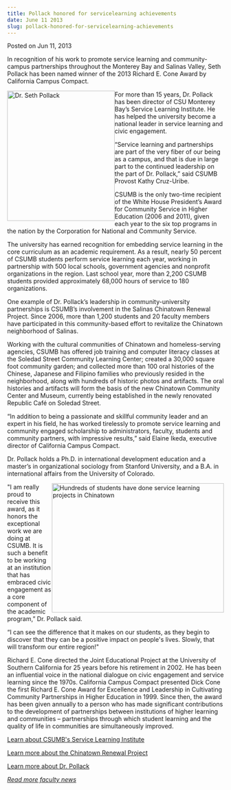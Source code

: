 ```yaml
---
title: Pollack honored for servicelearning achievements
date: June 11 2013
slug: pollack-honored-for-servicelearning-achievements
---
```


 



<span class="date">Posted on Jun 11, 2013    </span>
<p>In recognition of his work to promote service learning and
community-campus partnerships throughout the Monterey Bay and
Salinas Valley, Seth Pollack has been named winner of the 2013
Richard E. Cone Award by California Campus Compact.</p>
<p><img alt="Dr. Seth Pollack" src="https://news.csumb.edu/sites/default/files/65/attachments/news/images/pollack.seth_.jpg" style="float:left; width:250px; height:302px">For more than 15
years, Dr. Pollack has been director of CSU Monterey Bay&#x2019;s Service
Learning Institute. He has helped the university become a national
leader in service learning and civic engagement.</img></p>
<p>&#x201C;Service learning and partnerships are part of the very fiber of
our being as a campus, and that is due in large part to the
continued leadership on the part of Dr. Pollack,&#x201D; said CSUMB
Provost Kathy Cruz-Uribe.</p>
<p>CSUMB is the only two-time recipient of the White House
President&#x2019;s Award for Community Service in Higher Education (2006
and 2011), given each year to the six top programs in the nation by
the Corporation for National and Community Service.</p>
<p>The university has earned recognition for embedding service
learning in the core curriculum as an academic requirement. As a
result, nearly 50 percent of CSUMB students perform service
learning each year, working in partnership with 500 local schools,
government agencies and nonprofit organizations in the region. Last
school year, more than 2,200 CSUMB students provided approximately
68,000 hours of service to 180 organizations.</p>
<p>One example of Dr. Pollack&#x2019;s leadership in community-university
partnerships is CSUMB&#x2019;s involvement in the Salinas Chinatown
Renewal Project. Since 2006, more than 1,200 students and 20
faculty members have participated in this community-based effort to
revitalize the Chinatown neighborhood of Salinas.</p>
<p>Working with the cultural communities of Chinatown and
homeless-serving agencies, CSUMB has offered job training and
computer literacy classes at the Soledad Street Community Learning
Center; created a 30,000 square foot community garden; and
collected more than 100 oral histories of the Chinese, Japanese and
Filipino families who previously resided in the neighborhood, along
with hundreds of historic photos and artifacts. The oral histories
and artifacts will form the basis of the new Chinatown Community
Center and Museum, currently being established in the newly
renovated Republic Caf&#xE9; on Soledad Street.</p>
<p>&#x201C;In addition to being a passionate and skillful community leader
and an expert in his field, he has worked tirelessly to promote
service learning and community engaged scholarship to
administrators, faculty, students and community partners, with
impressive results,&#x201D; said Elaine Ikeda, executive director of
California Campus Compact.</p>
<p>Dr. Pollack holds a Ph.D. in international development education
and a master&#x2019;s in organizational sociology from Stanford
University, and a B.A. in international affairs from the University
of Colorado.</p>
<p><img alt="Hundreds of students have done service learning projects in Chinatown" src="https://news.csumb.edu/sites/default/files/65/attachments/news/images/students_work_in_chinatown.jpg" style="float:right; width:400px; height:300px">&quot;I am really proud
to receive this award, as it honors the exceptional work we are
doing at CSUMB. It is such a benefit to be working at an
institution that has embraced civic engagement as a core component
of the academic program,&#x201D; Dr. Pollack said.</img></p>
<p>&#x201C;I can see the difference that it makes on our students, as they
begin to discover that they can be a positive impact on people&apos;s
lives. Slowly, that will transform our entire region!&quot;</p>
<p>Richard E. Cone directed the Joint Educational Project at the
University of Southern California for 25 years before his
retirement in 2002. He has been an influential voice in the
national dialogue on civic engagement and service learning since
the 1970s. California Campus Compact presented Dick Cone the first
Richard E. Cone Award for Excellence and Leadership in Cultivating
Community Partnerships in Higher Education in 1999. Since then, the
award has been given annually to a person who has made significant
contributions to the development of partnerships between
institutions of higher learning and communities &#x2013; partnerships
through which student learning and the quality of life in
communities are simultaneously improved.</p>
<p><a href="https://service.csumb.edu/" rel="nofollow">Learn about
CSUMB&apos;s Service Learning Institute</a></p>
<p><a href="https://service.csumb.edu/chinatown-renewal-project" rel="nofollow">Learn more about the Chinatown Renewal
Project</a></p>
<p><a href="https://success.csumb.edu/seth-pollack" rel="nofollow">Learn more about Dr. Pollack</a></p>
<p><a href="../../../2012/nov/25/faculty-highlights.html" rel="nofollow"><em>Read more faculty news</em></a><br>
<br>
&#xA0;</br></br></p>





 
